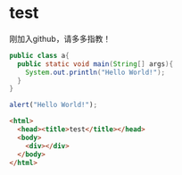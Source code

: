 # test
刚加入github，请多多指教！
```java
public class a{
  public static void main(String[] args){
    System.out.println("Hello World!");
  }
}
```

```javascript
alert("Hello World!");
```

```html
<html>
  <head><title>test</title></head>
  <body>
    <div></div>
  </body>
</html>
```
